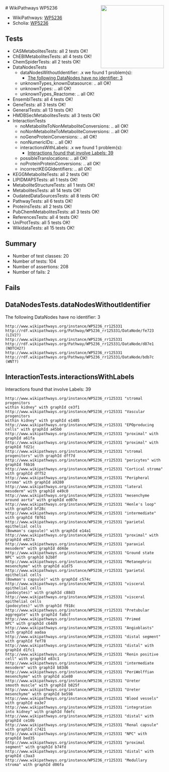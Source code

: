 <img style="float: right; width: 200px" src="https://upload.wikimedia.org/wikipedia/commons/thumb/8/83/Wplogo_with_text_500.png/640px-Wplogo_with_text_500.png" />
# WikiPathways WP5236

* WikiPathways: [WP5236](https://new.wikipathways.org/pathways/WP5236)
* Scholia: [WP5236](https://scholia.toolforge.org/wikipathways/WP5236)
## Tests
* CASMetabolitesTests: all 2 tests OK!
* ChEBIMetabolitesTests: all 4 tests OK!
* ChemSpiderTests: all 2 tests OK!
* DataNodesTests
    * dataNodesWithoutIdentifier: .x we found 1 problem(s):
        * [The following DataNodes have no identifier: 3](#d2d32fa2)
    * unknownTypes_knownDatasource: .. all OK!
    * unknownTypes: .. all OK!
    * unknownTypes_Reactome: .. all OK!
* EnsemblTests: all 4 tests OK!
* GeneTests: all 3 tests OK!
* GeneralTests: all 13 tests OK!
* HMDBSecMetabolitesTests: all 3 tests OK!
* InteractionTests
    * noMetaboliteToNonMetaboliteConversions: .. all OK!
    * noNonMetaboliteToMetaboliteConversions: .. all OK!
    * noGeneProteinConversions: .. all OK!
    * nonNumericIDs: .. all OK!
    * interactionsWithLabels: .x we found 1 problem(s):
        * [Interactions found that involve Labels: 39](#fe97a8ff)
    * possibleTranslocations: .. all OK!
    * noProteinProteinConversions: .. all OK!
    * incorrectKEGGIdentifiers: .. all OK!
* KEGGMetaboliteTests: all 2 tests OK!
* LIPIDMAPSTests: all 1 tests OK!
* MetaboliteStructureTests: all 1 tests OK!
* MetabolitesTests: all 14 tests OK!
* OudatedDataSourcesTests: all 8 tests OK!
* PathwayTests: all 6 tests OK!
* ProteinsTests: all 2 tests OK!
* PubChemMetabolitesTests: all 3 tests OK!
* ReferencesTests: all 4 tests OK!
* UniProtTests: all 5 tests OK!
* WikidataTests: all 15 tests OK!


## Summary

* Number of test classes: 20
* Number of tests: 104
* Number of assertions: 208
* Number of fails: 2

## Fails

<a name="d2d32fa2" />

## DataNodesTests.dataNodesWithoutIdentifier

The following DataNodes have no identifier: 3
```
http://www.wikipathways.org/instance/WP5236_rr125331 http://rdf.wikipathways.org/Pathway/WP5236_rr125331/DataNode/fe723 (LIV2?)
http://www.wikipathways.org/instance/WP5236_rr125331 http://rdf.wikipathways.org/Pathway/WP5236_rr125331/DataNode/d87e1 (NOTCH2?)
http://www.wikipathways.org/instance/WP5236_rr125331 http://rdf.wikipathways.org/Pathway/WP5236_rr125331/DataNode/bdb7c (WNT?)
```

<a name="fe97a8ff" />

## InteractionTests.interactionsWithLabels

Interactions found that involve Labels: 39
```
http://www.wikipathways.org/instance/WP5236_rr125331 "stromal
progenitors
within kidney" with graphId ce3f1
http://www.wikipathways.org/instance/WP5236_rr125331 "Vascular progenitors
within kidney" with graphId e1405
http://www.wikipathways.org/instance/WP5236_rr125331 "EPOproducing
cells" with graphId a45b0
http://www.wikipathways.org/instance/WP5236_rr125331 "proximal" with graphId a61fa
http://www.wikipathways.org/instance/WP5236_rr125331 "proximal" with graphId fd21c
http://www.wikipathways.org/instance/WP5236_rr125331 "stromal
progenitors" with graphId dff7d
http://www.wikipathways.org/instance/WP5236_rr125331 "pericytes" with graphId f6b16
http://www.wikipathways.org/instance/WP5236_rr125331 "Cortical stroma" with graphId dff52
http://www.wikipathways.org/instance/WP5236_rr125331 "Peripheral stroma" with graphId a9280
http://www.wikipathways.org/instance/WP5236_rr125331 "lateral
mesoderm" with graphId e49c0
http://www.wikipathways.org/instance/WP5236_rr125331 "mesenchyme
around aorta" with graphId ed07e
http://www.wikipathways.org/instance/WP5236_rr125331 "Henle's loop" with graphId bf28c
http://www.wikipathways.org/instance/WP5236_rr125331 "intermediate" with graphId f8f61
http://www.wikipathways.org/instance/WP5236_rr125331 "parietal
epithelial cells
(Bowman's capsule)" with graphId e14a1
http://www.wikipathways.org/instance/WP5236_rr125331 "proximal" with graphId e827a
http://www.wikipathways.org/instance/WP5236_rr125331 "paraxial
mesoderm" with graphId dd4de
http://www.wikipathways.org/instance/WP5236_rr125331 "Ground state
NPC" with graphId b2b8f
http://www.wikipathways.org/instance/WP5236_rr125331 "Metanephric
mesenchyme" with graphId a1d75
http://www.wikipathways.org/instance/WP5236_rr125331 "parietal
epithelial cells
(Bowman's capsule)" with graphId c574c
http://www.wikipathways.org/instance/WP5236_rr125331 "visceral 
epithelial cells
(podocytes)" with graphId c88d3
http://www.wikipathways.org/instance/WP5236_rr125331 "visceral 
epithelial cells
(podocytes)" with graphId f918c
http://www.wikipathways.org/instance/WP5236_rr125331 "Pretubular
aggregate" with graphId fa8cf
http://www.wikipathways.org/instance/WP5236_rr125331 "Primed
NPC" with graphId c64d9
http://www.wikipathways.org/instance/WP5236_rr125331 "Angioblasts" with graphId aadaa
http://www.wikipathways.org/instance/WP5236_rr125331 "distal segment" with graphId fef78
http://www.wikipathways.org/instance/WP5236_rr125331 "distal" with graphId d1fc1
http://www.wikipathways.org/instance/WP5236_rr125331 "Renin positive cell" with graphId e83c1
http://www.wikipathways.org/instance/WP5236_rr125331 "intermediate
mesoderm" with graphId b83d6
http://www.wikipathways.org/instance/WP5236_rr125331 "PeriWolffian
mesenchyme" with graphId a1e80
http://www.wikipathways.org/instance/WP5236_rr125331 "Ureter
smooth muscle" with graphId b825f
http://www.wikipathways.org/instance/WP5236_rr125331 "Ureter
mesenchyme" with graphId be598
http://www.wikipathways.org/instance/WP5236_rr125331 "Blood vessels" with graphId ea3e7
http://www.wikipathways.org/instance/WP5236_rr125331 "integration 
into kidney" with graphId fdefc
http://www.wikipathways.org/instance/WP5236_rr125331 "distal" with graphId ce10b
http://www.wikipathways.org/instance/WP5236_rr125331 "Renal capsule" with graphId c7421
http://www.wikipathways.org/instance/WP5236_rr125331 "NPC" with graphId bed35
http://www.wikipathways.org/instance/WP5236_rr125331 "proximal segment" with graphId b74fd
http://www.wikipathways.org/instance/WP5236_rr125331 "distal" with graphId c3aa3
http://www.wikipathways.org/instance/WP5236_rr125331 "Medullary stroma" with graphId d06fa
```

